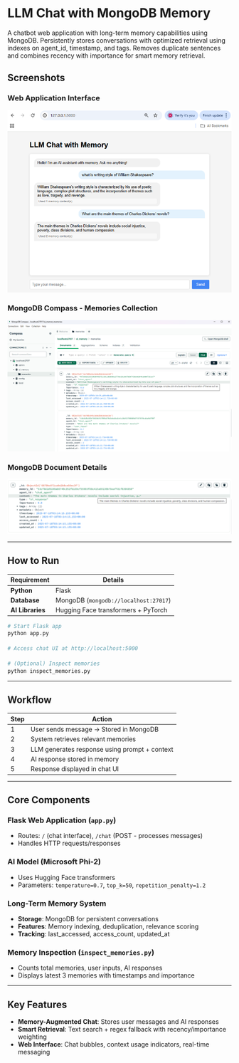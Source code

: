 # LLM Chat with MongoDB Memory

A chatbot web application with long-term memory capabilities using MongoDB. Persistently stores conversations with optimized retrieval using indexes on agent_id, timestamp, and tags. Removes duplicate sentences and combines recency with importance for smart memory retrieval.

## Screenshots

### Web Application Interface
![Web Interface](img/img3.png)

### MongoDB Compass - Memories Collection  
![MongoDB Collection](img/img1.png)

### MongoDB Document Details
![MongoDB Document](img/img2.png)

---

## How to Run

| Requirement | Details |
|-------------|---------|
| **Python** | Flask |
| **Database** | MongoDB (`mongodb://localhost:27017`) |
| **AI Libraries** | Hugging Face transformers + PyTorch |

```bash
# Start Flask app
python app.py

# Access chat UI at http://localhost:5000

# (Optional) Inspect memories
python inspect_memories.py
```

---

## Workflow

| Step | Action |
|------|--------|
| 1 | User sends message → Stored in MongoDB |
| 2 | System retrieves relevant memories |
| 3 | LLM generates response using prompt + context |
| 4 | AI response stored in memory |
| 5 | Response displayed in chat UI |

---

## Core Components

### Flask Web Application (`app.py`)
- Routes: `/` (chat interface), `/chat` (POST - processes messages)
- Handles HTTP requests/responses

### AI Model (Microsoft Phi-2)
- Uses Hugging Face transformers
- Parameters: `temperature=0.7`, `top_k=50`, `repetition_penalty=1.2`

### Long-Term Memory System
- **Storage**: MongoDB for persistent conversations
- **Features**: Memory indexing, deduplication, relevance scoring
- **Tracking**: last_accessed, access_count, updated_at

### Memory Inspection (`inspect_memories.py`)
- Counts total memories, user inputs, AI responses
- Displays latest 3 memories with timestamps and importance

---

## Key Features

- **Memory-Augmented Chat**: Stores user messages and AI responses
- **Smart Retrieval**: Text search + regex fallback with recency/importance weighting
- **Web Interface**: Chat bubbles, context usage indicators, real-time messaging
